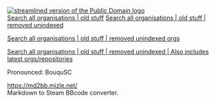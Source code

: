 [![streamlined version of the Public Domain logo](https://openclipart.org/image/400px/211358)](https://openclipart.org/detail/211358/public-domain-logo)  
[Search all organisations | old stuff](https://github.com/search?q=filename%3A*_line_interface.d+language%3Ad+user%3Aboqsc+org%3Aclanguage-org++org%3Adashtopaneldev++org%3AFeldoworh++org%3AGarbageProjects++org%3Ainternationl++org%3Anon-copyrighted++org%3Aprocessor-programming-language++org%3APublicdomain-org++org%3APurposeTechnology++org%3Avaido-world++org%3AWebCitation++org%3Awoodedworld)
[Search all organisations | old stuff | removed unindexed](https://github.com/search?q=user%3Aboqsc+OR+org%3Aclanguage-org+OR+org%3Adashtopaneldev+OR+org%3AFeldoworh+OR+org%3AGarbageProjects+OR+org%3Ainternationl+OR+org%3Anon-copyrighted+OR+org%3Aprocessor-programming-language+OR+org%3APublicdomain-org+OR+org%3APurposeTechnology+OR+org%3Avaido-world+OR+org%3AWebCitation+OR+org%3Awoodedworld+language%3AD&type=code)  

[Search all organisations | old stuff | removed unindexed orgs](https://github.com/search?q=user%3Aboqsc+OR+org%3Aclanguage-org+OR+org%3Adashtopaneldev+OR+org%3AFeldoworh+OR+org%3AGarbageProjects+OR+org%3Anon-copyrighted+++OR+org%3APurposeTechnology+OR+org%3Avaido-world+OR+org%3AWebCitation+OR+org%3Awoodedworld+language%3AD+notify&type=code)  

[Search all organisations | old stuff | removed unindexed | Also includes latest orgs/repositories](https://github.com/search?q=user%3Aboqsc+OR+org%3Aclanguage-org+OR+org%3Adashtopaneldev+OR+org%3AFeldoworh+OR+org%3AGarbageProjects+OR+org%3Anon-copyrighted+++OR+org%3APurposeTechnology+OR+org%3Avaido-world+OR+org%3AWebCitation+OR+org%3Awoodedworld++OR+org%3Apublicdomain-nocopyright++OR+org%3APublic-Domain-Laboratories&type=code)



Pronounced: BouquSC


https://md2bb.mizle.net/  
Markdown to Steam BBcode converter.
